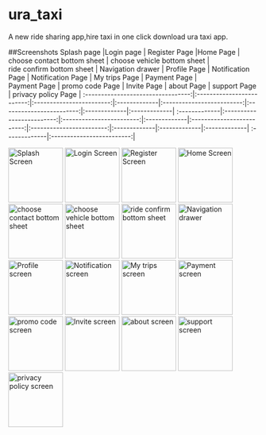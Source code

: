 # ura_taxi

A new ride sharing app,hire taxi in one click download ura taxi app.

##Screenshots
Splash page  |Login page  |   Register Page   |Home Page   |  choose contact bottom sheet |    choose vehicle bottom sheet   |  <br />
ride confirm bottom sheet  | Navigation drawer |  Profile Page | Notification Page |  Notification Page  |  My trips Page |  Payment Page | <br/>
  Payment Page |   promo code Page |  Invite Page |  about Page |  support Page | privacy policy Page |
:---------------------------------:|:-------------------------:|:------------------------:|:-------------|:-------------------------:|:------------------------:|:-------------|:-------------|
:-------------|:-------------------------:|:------------------------:|:-------------|:-------------------------:|:------------------------:|:-------------|:-------------|:-------------|
:-------------|:-------------------------:|
 <div float="left">
    <img src="https://imgur.com/uCQIHCR.png" alt="Splash Screen" width="110"/>
    <img src="https://imgur.com/FSZRBBP.png" alt="Login Screen" width="110"/>
    <img src="https://imgur.com/wH9zAvJ.png" alt="Register Screen" width="110"/>
    <img src="https://imgur.com/sJ7hX6p.png" alt="Home Screen" width="110"/>
     <img src="https://imgur.com/I2AkVNf.png" alt="choose contact bottom sheet" width="110"/>
    <img src="https://imgur.com/R9GZLyS.png" alt="choose vehicle bottom sheet " width="110"/>
    <img src="https://imgur.com/vtm2g5Q.png" alt="ride confirm bottom sheet" width="110"/>
    <img src="https://imgur.com/1Cqrskf.png" alt="Navigation drawer" width="110"/>
    <img src="https://imgur.com/DSHl2Ca.png" alt="Profile screen" width="110"/>
    <img src="https://imgur.com/QZ32XW8.png" alt="Notification screen" width="110"/>
    <img src="https://imgur.com/qRX0I0H.png" alt="My trips screen" width="110"/>
    <img src="https://imgur.com/EhDQMbg.png" alt="Payment screen" width="110"/>
    <img src="https://imgur.com/OfRWNL2.png" alt="promo code screen" width="110"/>
    <img src="https://imgur.com/AmDkACd.png" alt="Invite screen" width="110"/>
    <img src="https://imgur.com/3J4S39i.png" alt="about screen" width="110"/>
    <img src="https://imgur.com/B1dCG2X.png" alt="support screen" width="110"/>
    <img src="https://imgur.com/5o6SvuN.png" alt="privacy policy screen" width="110"/>

</div>


